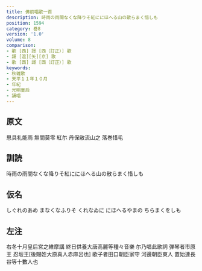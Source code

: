 ```yaml
---
title: 佛前唱歌一首
description: 時雨の雨間なくな降りそ紅ににほへる山の散らまく惜しも
position: 1594
category: 巻8
version: '1.0'
volume: 8
comparison:
- 歌 [西] 謌 [西（訂正）] 歌
- 謌 [温][矢][京] 歌
- 歌 [西] 謌 [西（訂正）] 歌
keywords:
- 秋雑歌
- 天平１１年１０月
- 年紀
- 光明皇后
- 誦唱
---
```


## 原文

思具礼能雨 無間莫零 紅尓 丹保敝流山之 落巻惜毛

## 訓読

時雨の雨間なくな降りそ紅ににほへる山の散らまく惜しも

## 仮名

しぐれのあめ まなくなふりそ くれなゐに にほへるやまの ちらまくをしも

## 左注

右冬十月皇后宮之維摩講 終日供養大唐高麗等種々音樂 尓乃唱此歌詞 弾琴者市原王 忍坂王[後賜姓大原真人赤麻呂也] 歌子者田口朝臣家守 河邊朝臣東人 置始連長谷等十數人也

